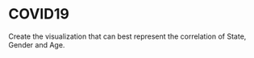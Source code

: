# COVID19
Create the visualization that can best represent the correlation of State, Gender and Age.
